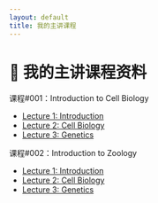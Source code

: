```yaml
---
layout: default
title: 我的主讲课程
---
```


# 📘 我的主讲课程资料

课程#001：Introduction to Cell Biology

- [Lecture 1: Introduction](Lecture1-Introduction.pdf)
- [Lecture 2: Cell Biology](lecture2-Cellbiology.pdf)
- [Lecture 3: Genetics](lecture3-Genetics.pdf)


课程#002：Introduction to Zoology

- [Lecture 1: Introduction](Lecture1-Introduction.pdf)
- [Lecture 2: Cell Biology](lecture2-Cellbiology.pdf)
- [Lecture 3: Genetics](lecture3-Genetics.pdf)
